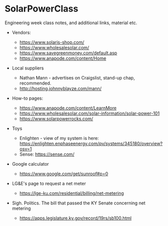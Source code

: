 # SolarPowerClass
Engineering week class notes, and additional links, material etc.

- Vendors:
  - https://www.solaris-shop.com/
  - https://www.wholesalesolar.com/
  - https://www.savegreenmoney.com/default.asp
  - https://www.anapode.com/content/Home
  
- Local suppliers
  - Nathan Mann - advertises on Craigslist, stand-up chap, recommended.
  - http://hosting.johnnyblayze.com/mann/

- How-to pages:
  - https://www.anapode.com/content/LearnMore
  - https://www.wholesalesolar.com/solar-information/solar-power-101
  - https://www.solarpowerrocks.com/
  
- Toys
  - Enlighten - view of my system is here:
    https://enlighten.enphaseenergy.com/pv/systems/345180/overview?osv=1
  - Sense:
    https://sense.com/
    
- Google calculator
  - https://www.google.com/get/sunroof#p=0
  
- LG&E's page to request a net meter
  - https://lge-ku.com/residential/billing/net-metering
  
- Sigh. Politics. The bill that passed the KY Senate concerning net metering
  - https://apps.legislature.ky.gov/record/19rs/sb100.html
